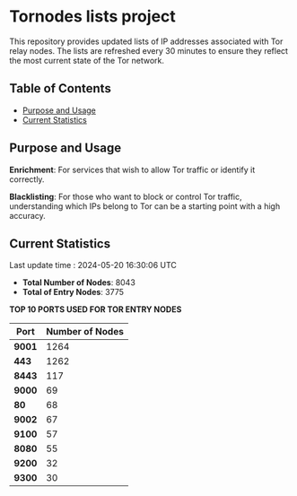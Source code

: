 # Tornodes lists project

This repository provides updated lists of IP addresses associated with Tor relay nodes. The lists are refreshed every 30 minutes to ensure they reflect the most current state of the Tor network.

## Table of Contents

- [Purpose and Usage](#purpose-and-usage)
- [Current Statistics](#current-statistics)


## Purpose and Usage

**Enrichment**: For services that wish to allow Tor traffic or identify it correctly.

**Blacklisting**: For those who want to block or control Tor traffic, understanding which IPs belong to Tor can be a starting point with a high accuracy.

## Current Statistics

Last update time : 2024-05-20 16:30:06 UTC

- **Total Number of Nodes**: 8043
- **Total of Entry Nodes**: 3775

**TOP 10 PORTS USED FOR TOR ENTRY NODES**

| **Port** | **Number of Nodes** |
|------|-----------------|
| **9001**   | 1264  |
| **443**   | 1262  |
| **8443**   | 117  |
| **9000**   | 69  |
| **80**   | 68  |
| **9002**   | 67  |
| **9100**   | 57  |
| **8080**   | 55  |
| **9200**   | 32  |
| **9300**   | 30  |

